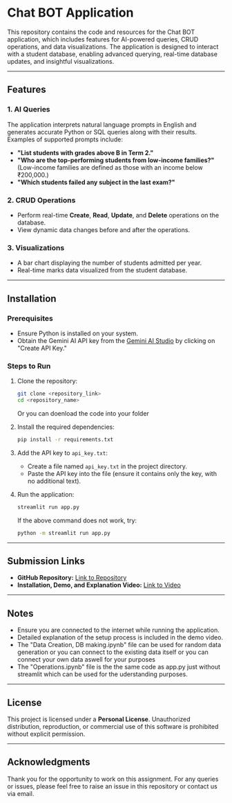 # Chat BOT Application

This repository contains the code and resources for the Chat BOT application, which includes features for AI-powered queries, CRUD operations, and data visualizations. The application is designed to interact with a student database, enabling advanced querying, real-time database updates, and insightful visualizations.

---

## Features

### 1. **AI Queries**
The application interprets natural language prompts in English and generates accurate Python or SQL queries along with their results. Examples of supported prompts include:
- **"List students with grades above B in Term 2."**
- **"Who are the top-performing students from low-income families?"**
  (Low-income families are defined as those with an income below ₹200,000.)
- **"Which students failed any subject in the last exam?"**

### 2. **CRUD Operations**
- Perform real-time **Create**, **Read**, **Update**, and **Delete** operations on the database.
- View dynamic data changes before and after the operations.

### 3. **Visualizations**
- A bar chart displaying the number of students admitted per year.
- Real-time marks data visualized from the student database.

---

## Installation

### Prerequisites
- Ensure Python is installed on your system.
- Obtain the Gemini AI API key from the [Gemini AI Studio](https://aistudio.google.com/apikey) by clicking on "Create API Key."

### Steps to Run
1. Clone the repository:
   ```bash
   git clone <repository_link>
   cd <repository_name>
   ```
   Or you can doenload the code into your folder
3. Install the required dependencies:
   ```bash
   pip install -r requirements.txt
   ```
4. Add the API key to `api_key.txt`:
   - Create a file named `api_key.txt` in the project directory.
   - Paste the API key into the file (ensure it contains only the key, with no additional text).

5. Run the application:
   ```bash
   streamlit run app.py
   ```
   If the above command does not work, try:
   ```bash
   python -m streamlit run app.py
   ```

---

## Submission Links

- **GitHub Repository:** [Link to Repository]([#](https://github.com/monishavenkatesh7/AI-Student-Enquiry-Chatbot))
- **Installation, Demo, and Explanation Video:** [Link to Video]([#](https://youtu.be/5Bel5Aksdi8))

---

## Notes

- Ensure you are connected to the internet while running the application.
- Detailed explanation of the setup process is included in the demo video.
- The "Data Creation, DB making.ipynb" file can be used for random data generation or you can connect to the existing data itself or you can connect your own data aswell for your purposes
- The "Operations.ipynb" file is the the same code as app.py just without streamlit which can be used for the uderstanding purposes. 

---

## License

This project is licensed under a **Personal License**. Unauthorized distribution, reproduction, or commercial use of this software is prohibited without explicit permission.

---

## Acknowledgments

Thank you for the opportunity to work on this assignment. For any queries or issues, please feel free to raise an issue in this repository or contact us via email.
